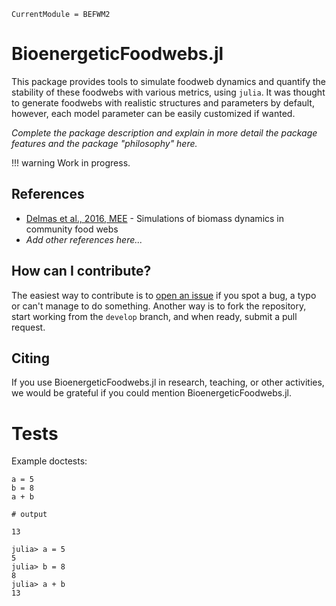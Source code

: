 ```@meta
CurrentModule = BEFWM2
```

# BioenergeticFoodwebs.jl

This package provides tools to simulate foodweb dynamics and quantify the stability of these
foodwebs with various metrics, using `julia`. It was thought to generate foodwebs with
realistic structures and parameters by default, however, each model parameter can be easily
customized if wanted.

*Complete the package description and explain in more detail the package features and the
package "philosophy" here.*

!!! warning
    Work in progress.

## References

- [Delmas et al., 2016, MEE](https://doi.org/10.1111/2041-210X.12713) -
    Simulations of biomass dynamics in community food webs
- *Add other references here...*

## How can I contribute?

The easiest way to contribute is to [open an issue](https://github.com/BecksLab/BEFWM2/issues)
if you spot a bug, a typo or can't manage to do something. Another way is to fork the
repository, start working from the `develop` branch, and when ready, submit a pull request.


## Citing

If you use BioenergeticFoodwebs.jl in research, teaching, or other activities, we would be
grateful if you could mention BioenergeticFoodwebs.jl.

# Tests

Example doctests:

```jldoctest
a = 5
b = 8
a + b

# output

13
```

```jldoctest
julia> a = 5
5
julia> b = 8
8
julia> a + b
13
```
